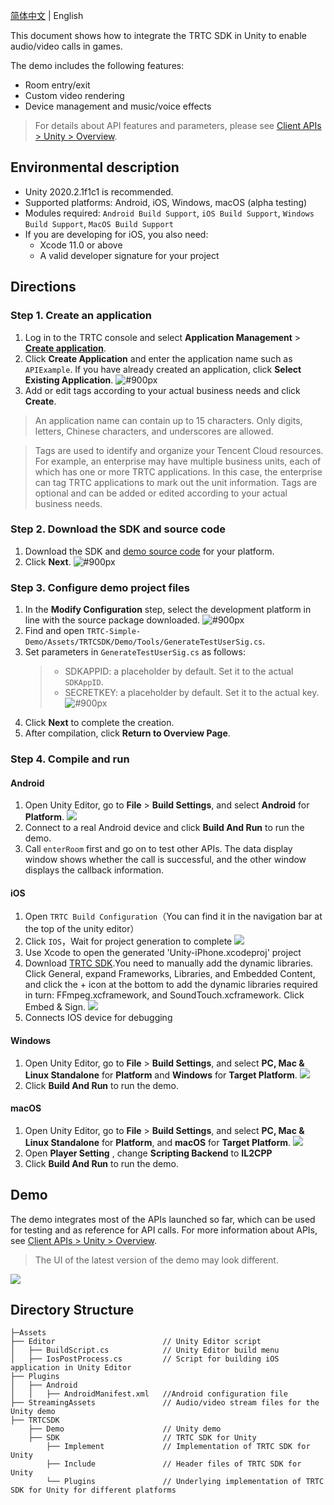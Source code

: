 [简体中文](./README-zh_CN.md) | English

This document shows how to integrate the TRTC SDK in Unity to enable audio/video calls in games.

The demo includes the following features:

- Room entry/exit
- Custom video rendering
- Device management and music/voice effects

> For details about API features and parameters, please see [Client APIs > Unity > Overview](https://intl.cloud.tencent.com/document/product/647/40139).

## Environmental description

- Unity 2020.2.1f1c1 is recommended.
- Supported platforms: Android, iOS, Windows, macOS (alpha testing)
- Modules required: `Android Build Support`, `iOS Build Support`, `Windows Build Support`, `MacOS Build Support`
- If you are developing for iOS, you also need:
  - Xcode 11.0 or above
  - A valid developer signature for your project

## Directions

[](id:step1)

### Step 1. Create an application

1. Log in to the TRTC console and select **Application Management** > **[Create application](https://console.tencentcloud.com/trtc/app/create)**.
2. Click **Create Application** and enter the application name such as `APIExample`. If you have already created an application, click **Select Existing Application**.
   ![#900px](https://qcloudimg.tencent-cloud.cn/raw/30fddb57f90491c7c94fd1cdfdde9a81.png)
3. Add or edit tags according to your actual business needs and click **Create**.

> An application name can contain up to 15 characters. Only digits, letters, Chinese characters, and underscores are allowed.

> Tags are used to identify and organize your Tencent Cloud resources. For example, an enterprise may have multiple business units, each of which has one or more TRTC applications. In this case, the enterprise can tag TRTC applications to mark out the unit information. Tags are optional and can be added or edited according to your actual business needs.

[](id:step2)

### Step 2. Download the SDK and source code

1. Download the SDK and [demo source code](https://github.com/LiteAVSDK/TRTC_Unity/tree/main/TRTC-Simple-Demo) for your platform.
2. Click **Next**.
   ![#900px](https://qcloudimg.tencent-cloud.cn/raw/a5bfe5b0664f05772b8172c29117ac13.png)

[](id:step3)

### Step 3. Configure demo project files

1. In the **Modify Configuration** step, select the development platform in line with the source package downloaded.
   ![#900px](https://qcloudimg.tencent-cloud.cn/raw/fa059c7b0dc9f601dbe1dc9b6548dd90.png)
2. Find and open `TRTC-Simple-Demo/Assets/TRTCSDK/Demo/Tools/GenerateTestUserSig.cs`.
3. Set parameters in `GenerateTestUserSig.cs` as follows:
   > - SDKAPPID: a placeholder by default. Set it to the actual `SDKAppID`.
   > - SECRETKEY: a placeholder by default. Set it to the actual key.
   >   ![#900px](https://imgcache.qq.com/operation/dianshi/other/flutter_sig.237b3ce20dde2fa6cac972f49169e7e539d691fd.png)
4. Click **Next** to complete the creation.
5. After compilation, click **Return to Overview Page**.

[](id:step4)

### Step 4. Compile and run

#### Android

1. Open Unity Editor, go to **File** > **Build Settings**, and select **Android** for **Platform**.
   ![](https://main.qcloudimg.com/raw/4464eb891829e3505a59c8ec00cc2414.png)
2. Connect to a real Android device and click **Build And Run** to run the demo.
3. Call `enterRoom` first and go on to test other APIs. The data display window shows whether the call is successful, and the other window displays the callback information.

#### iOS

1. Open `TRTC Build Configuration`（You can find it in the navigation bar at the top of the unity editor）
2. Click `IOS`，Wait for project generation to complete
   ![](https://imgcache.qq.com/operation/dianshi/other/ios-en.a177d686f175b086b565565c66e35b9a07accaed.png)
3. Use Xcode to open the generated 'Unity-iPhone.xcodeproj' project
4. Download [TRTC SDK](https://comm.qq.com/trtc/TRTC_9.7.0.11440_iOS.zip).You need to manually add the dynamic libraries.
   Click General, expand Frameworks, Libraries, and Embedded Content, and click the + icon at the bottom to add the dynamic libraries required in turn: FFmpeg.xcframework, and SoundTouch.xcframework. Click Embed & Sign.
   ![](https://imgcache.qq.com/operation/dianshi/other/unity.ca7b6e717bf7b34e4f08a7e688ff59bf49d92217.png)
5. Connects IOS device for debugging

#### Windows

1. Open Unity Editor, go to **File** > **Build Settings**, and select **PC, Mac & Linux Standalone** for **Platform** and **Windows** for **Target Platform**.
   ![](https://main.qcloudimg.com/raw/580764f661c06cf71c4952727c409c5e.png)
2. Click **Build And Run** to run the demo.

#### macOS

1. Open Unity Editor, go to **File** > **Build Settings**, and select **PC, Mac & Linux Standalone** for **Platform**, and **macOS** for **Target Platform**.
   ![](https://main.qcloudimg.com/raw/6f3f9c21aa9eeadd7a4e3be377b2a6b3.png)
2. Open **Player Setting** , change **Scripting Backend** to **IL2CPP**
3. Click **Build And Run** to run the demo.

[](id:demo)

## Demo

The demo integrates most of the APIs launched so far, which can be used for testing and as reference for API calls. For more information about APIs, see [Client APIs > Unity > Overview](https://intl.cloud.tencent.com/document/product/647/40139).

> The UI of the latest version of the demo may look different.

![](https://main.qcloudimg.com/raw/2ce3ab51c6fdc843c1e8b086b55840c0.png)

## Directory Structure

```
├─Assets
├── Editor                        // Unity Editor script
│   ├── BuildScript.cs            // Unity Editor build menu
│   ├── IosPostProcess.cs         // Script for building iOS application in Unity Editor
├── Plugins
│   ├── Android
│   │   ├── AndroidManifest.xml   //Android configuration file
├── StreamingAssets               // Audio/video stream files for the Unity demo
├── TRTCSDK
    ├── Demo                      // Unity demo
    ├── SDK                       // TRTC SDK for Unity
        ├── Implement             // Implementation of TRTC SDK for Unity
        ├── Include               // Header files of TRTC SDK for Unity
        └── Plugins               // Underlying implementation of TRTC SDK for Unity for different platforms
```
